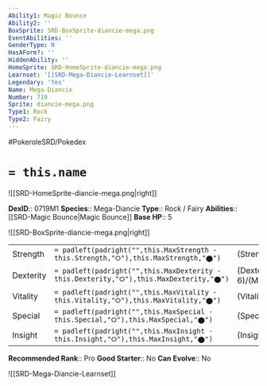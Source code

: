 ```yaml
---
Ability1: Magic Bounce
Ability2: ''
BoxSprite: SRD-BoxSprite-diancie-mega.png
EventAbilities: ''
GenderType: N
HasAForm?: ''
HiddenAbility: ''
HomeSprite: SRD-HomeSprite-diancie-mega.png
Learnset: '[[SRD-Mega-Diancie-Learnset]]'
Legendary: 'Yes'
Name: Mega-Diancie
Number: 719
Sprite: diancie-mega.png
Type1: Rock
Type2: Fairy
---
```


#PokeroleSRD/Pokedex

# `= this.name`

![[SRD-HomeSprite-diancie-mega.png|right]]

**DexID**:: 0719M1
**Species**:: Mega-Diancie
**Type**:: Rock / Fairy
**Abilities**:: [[SRD-Magic Bounce|Magic Bounce]]
**Base HP**:: 5

![[SRD-BoxSprite-diancie-mega.png|right]]

|           |                                                                                        |                                          |
| --------- | -------------------------------------------------------------------------------------- | ---------------------------------------- |
| Strength  | `= padleft(padright("",this.MaxStrength - this.Strength,"⭘"),this.MaxStrength,"⬤")`    | (Strength::8)/(MaxStrength::8)   |
| Dexterity | `= padleft(padright("",this.MaxDexterity - this.Dexterity,"⭘"),this.MaxDexterity,"⬤")` | (Dexterity:: 6)/(MaxDexterity::6) |
| Vitality  | `= padleft(padright("",this.MaxVitality - this.Vitality,"⭘"),this.MaxVitality,"⬤")`    | (Vitality::6)/(MaxVitality::6)   |
| Special   | `= padleft(padright("",this.MaxSpecial - this.Special,"⭘"),this.MaxSpecial,"⬤")`       | (Special::8)/(MaxSpecial::8)     |
| Insight   | `= padleft(padright("",this.MaxInsight - this.Insight,"⭘"),this.MaxInsight,"⬤")`       | (Insight::6)/(MaxInsight::6)     |

**Recommended Rank**:: Pro
**Good Starter**:: No
**Can Evolve**:: No

![[SRD-Mega-Diancie-Learnset]]